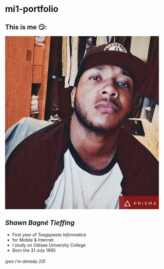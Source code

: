 # mi1-portfolio
## This is me 😏:
![alt text](https://github.com/shawntieffing/mi1-portfolio/blob/master/My%20face.jpg "my face")
## **_Shawn Bagné Tieffing_**
* First year of _Toegepaste Informatica_
* for Mobile & Internet 
* I study on Odisee University College
* Born the 31 July 1995 
###### _(yes i'm already 23)_
